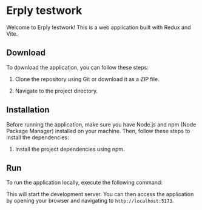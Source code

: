 # Erply testwork

Welcome to Erply testwork! This is a web application built with Redux and Vite.

## Download

To download the application, you can follow these steps:

1. Clone the repository using Git or download it as a ZIP file.

2. Navigate to the project directory.

## Installation

Before running the application, make sure you have Node.js and npm (Node Package Manager) installed on your machine. Then, follow these steps to install the dependencies:

1. Install the project dependencies using npm.

## Run

To run the application locally, execute the following command:


This will start the development server. You can then access the application by opening your browser and navigating to `http://localhost:5173`.

